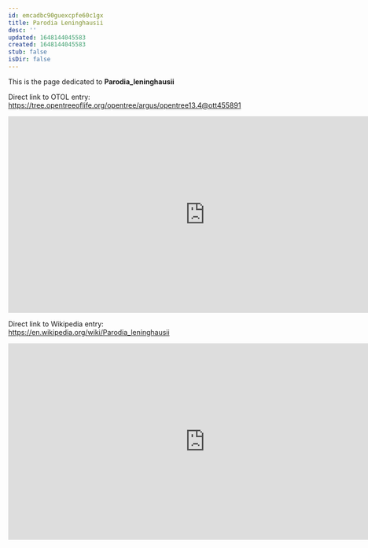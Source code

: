 ```yaml
---
id: emcadbc90guexcpfe60c1gx
title: Parodia Leninghausii
desc: ''
updated: 1648144045583
created: 1648144045583
stub: false
isDir: false
---
```

This is the page dedicated to **Parodia_leninghausii**


Direct link to OTOL entry: https://tree.opentreeoflife.org/opentree/argus/opentree13.4@ott455891



<html>
    <body>
    <iframe src="https://tree.opentreeoflife.org/opentree/argus/opentree13.4@ott455891"
    width="800" height="400" frameborder="0" allowfullscreen> </iframe>
    </body>
</html>
    


Direct link to Wikipedia entry: https://en.wikipedia.org/wiki/Parodia_leninghausii



<html>
    <body>
    <iframe src="https://en.wikipedia.org/wiki/Parodia_leninghausii"
    width="800" height="400" frameborder="0" allowfullscreen> </iframe>
    </body>
</html>
    
